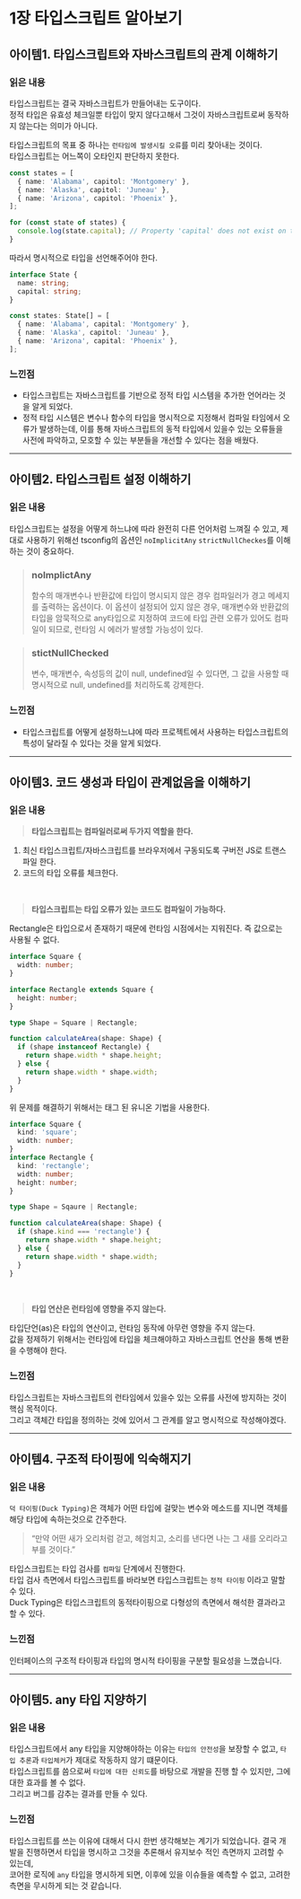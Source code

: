 # 1장 타입스크립트 알아보기


## 아이템1. 타입스크립트와 자바스크립트의 관계 이해하기

### 읽은 내용

타입스크립트는 결국 자바스크립트가 만들어내는 도구이다.  
정적 타입은 유효성 체크일뿐 타입이 맞지 않다고해서 그것이 자바스크립트로써 동작하지 않는다는 의미가 아니다.  

타입스크립트의 목표 중 하나는 `런타임에 발생시킬 오류`를 미리 찾아내는 것이다.  
타입스크립트는 어느쪽이 오타인지 판단하지 못한다.  

```ts
const states = [
  { name: 'Alabama', capitol: 'Montgomery' },
  { name: 'Alaska', capitol: 'Juneau' },
  { name: 'Arizona', capitol: 'Phoenix' },
];

for (const state of states) {
  console.log(state.capital); // Property 'capital' does not exist on type '{ name: string; capitol: string; }'. Did you mean 'capitol'?
}
```

따라서 명시적으로 타입을 선언해주어야 한다.
```ts
interface State {
  name: string;
  capital: string;
}

const states: State[] = [
  { name: 'Alabama', capital: 'Montgomery' },
  { name: 'Alaska', capitol: 'Juneau' },
  { name: 'Arizona', capital: 'Phoenix' },
];
```

### 느낀점
- 타입스크립트는 자바스크립트를 기반으로 정적 타입 시스템을 추가한 언어라는 것을 알게 되었다.
- 정적 타입 시스템은 변수나 함수의 타입을 명시적으로 지정해서 컴파일 타임에서 오류가 발생하는데, 이를 통해 자바스크립트의 동적 타입에서 있을수 있는 오류들을 사전에 파악하고, 모호할 수 있는 부분들을 개선할 수 있다는 점을 배웠다.  

---

## 아이템2. 타입스크립트 설정 이해하기

### 읽은 내용

타입스크립트는 설정을 어떻게 하느냐에 따라 완전히 다른 언어처럼 느껴질 수 있고, 제대로 사용하기 위해선 tsconfig의 옵션인 `noImplicitAny` `strictNullCheckes`를 이해하는 것이 중요하다.

> ### noImplictAny
> 함수의 매개변수나 반환값에 타입이 명시되지 않은 경우 컴파일러가 경고 메세지를 출력하는 옵션이다.
이 옵션이 설정되어 있지 않은 경우, 매개변수와 반환값의 타입을 암묵적으로 any타입으로 지정하여 코드에 타입 관련 오류가 있어도 컴파일이 되므로, 런타임 시 에러가 발생할 가능성이 있다.

> ### stictNullChecked
> 변수, 매개변수, 속성등의 값이 null, undefined일 수 있다면, 그 값을 사용할 때 명시적으로 null, undefined를 처리하도록 강제한다.

### 느낀점 
- 타입스크립트를 어떻게 설정하느냐에 따라 프로젝트에서 사용하는 타입스크립트의 특성이 달라질 수 있다는 것을 알게 되었다.

---

## 아이템3. 코드 생성과 타입이 관계없음을 이해하기

### 읽은 내용

> **타입스크립트는 컴파일러로써 두가지 역할을 한다.**
1. 최신 타입스크립트/자바스크립트를 브라우저에서 구동되도록 구버전 JS로 트랜스파일 한다.
2. 코드의 타입 오류를 체크한다.

<br />

> **타입스크립트는 타입 오류가 있는 코드도 컴파일이 가능하다.**  

Rectangle은 타입으로서 존재하기 때문에 런타임 시점에서는 지워진다. 즉 값으로는 사용될 수 없다.

```ts
interface Square {
  width: number;
}

interface Rectangle extends Square {
  height: number;
}

type Shape = Square | Rectangle;

function calculateArea(shape: Shape) {
  if (shape instanceof Rectangle) {
    return shape.width * shape.height;
  } else {
    return shape.width * shape.width;
  }
}
```

위 문제를 해결하기 위해서는 태그 된 유니온 기법을 사용한다.
```ts
interface Square {
  kind: 'square';
  width: number;
}
interface Rectangle {
  kind: 'rectangle';
  width: number;
  height: number;
}

type Shape = Sqaure | Rectangle;

function calculateArea(shape: Shape) {
  if (shape.kind === 'rectangle') {
    return shape.width * shape.height;
  } else {
    return shape.width * shape.width;
  }
}
```
<br />

> **타입 연산은 런타임에 영향을 주지 않는다.**

타입단언(as)은 타입의 연산이고, 런타임 동작에 아무런 영향을 주지 않는다.  
값을 정제하기 위해서는 런타임에 타입을 체크해야하고 자바스크립트 연산을 통해 변환을 수행해야 한다.  


### 느낀점 
타입스크립트는 자바스크립트의 런타임에서 있을수 있는 오류를 사전에 방지하는 것이 핵심 목적이다.  
그리고 객체간 타입을 정의하는 것에 있어서 그 관계를 알고 명시적으로 작성해야겠다.

---

## 아이템4. 구조적 타이핑에 익숙해지기

### 읽은 내용

`덕 타이핑(Duck Typing)`은 객체가 어떤 타입에 걸맞는 변수와 메소드를 지니면 객체를 해당 타입에 속하는것으로 간주한다.  
>“만약 어떤 새가 오리처럼 걷고, 헤엄치고, 소리를 낸다면 나는 그 새를 오리라고 부를 것이다.”

타입스크립트는 타입 검사를 `컴파일` 단계에서 진행한다.  
타입 검사 측면에서 타입스크립트를 바라보면 타입스크립트는 `정적 타이핑` 이라고 말할 수 있다.  
Duck Typing은 타입스크립트의 동적타이핑으로 다형성의 측면에서 해석한 결과라고 할 수 있다.

### 느낀점

인터페이스의 구조적 타이핑과 타입의 명시적 타이핑을 구분할 필요성을 느꼈습니다.


---

## 아이템5. any 타입 지양하기


### 읽은 내용

타입스크립트에서 any 타입을 지양해야하는 이유는 `타입의 안전성`을 보장할 수 없고, `타입 추론`과 `타입체커`가 제대로 작동하지 않기 떄문이다.  
타입스크립트를 씀으로써 `타입에 대한 신뢰도`를 바탕으로 개발을 진행 할 수 있지만, 그에 대한 효과를 볼 수 없다.  
그리고 버그를 감추는 결과를 만들 수 있다. 

### 느낀점

타입스크립트를 쓰는 이유에 대해서 다시 한번 생각해보는 계기가 되었습니다. 
결국 개발을 진행하면서 타입을 명시하고 그것을 추론해서 유지보수 적인 측면까지 고려할 수 있는데,  
코어한 로직에 `any` 타입을 명시하게 되면, 이후에 있을 이슈들을 예측할 수 없고, 고려한 측면을 무시하게 되는 것 같습니다.  

